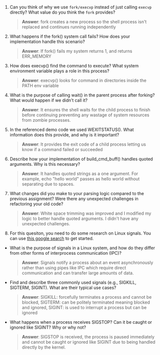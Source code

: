 1. Can you think of why we use `fork/execvp` instead of just calling `execvp` directly? What value do you think the `fork` provides?

    > **Answer**: fork creates a new process so the shell process isn't replaced and continues running independently

2. What happens if the fork() system call fails? How does your implementation handle this scenario?

    > **Answer**: If fork() fails my system returns 1, and returns ERR_MEMORY

3. How does execvp() find the command to execute? What system environment variable plays a role in this process?

    > **Answer**: execvp() looks for command in directories inside the PATH env variable

4. What is the purpose of calling wait() in the parent process after forking? What would happen if we didn’t call it?

    > **Answer**: It ensures the shell waits for the child process to finish before continuing preventing any wastage of system resources from zombie processes.

5. In the referenced demo code we used WEXITSTATUS(). What information does this provide, and why is it important?

    > **Answer**: It provides the exit code of a child process letting us know if a command failed or succeeded

6. Describe how your implementation of build_cmd_buff() handles quoted arguments. Why is this necessary?

    > **Answer**: It handles quoted strings as a one argument. For example, echo "hello world" passes as hello world without separating due to spaces.

7. What changes did you make to your parsing logic compared to the previous assignment? Were there any unexpected challenges in refactoring your old code?

    > **Answer**: White space trimming was improved and I modified my logic to better handle quoted arguments. I didn't have any unexpected challenges.

8. For this quesiton, you need to do some research on Linux signals. You can use [this google search](https://www.google.com/search?q=Linux+signals+overview+site%3Aman7.org+OR+site%3Alinux.die.net+OR+site%3Atldp.org&oq=Linux+signals+overview+site%3Aman7.org+OR+site%3Alinux.die.net+OR+site%3Atldp.org&gs_lcrp=EgZjaHJvbWUyBggAEEUYOdIBBzc2MGowajeoAgCwAgA&sourceid=chrome&ie=UTF-8) to get started.

- What is the purpose of signals in a Linux system, and how do they differ from other forms of interprocess communication (IPC)?

    > **Answer**:  Signals notify a process about an event asynchronously rather than using pipes like IPC which require direct communication and can transfer large amounts of data.

- Find and describe three commonly used signals (e.g., SIGKILL, SIGTERM, SIGINT). What are their typical use cases?

    > **Answer**:  SIGKILL: forcefully terminates a process and cannot be blocked, SIGTERM: can be politely terminated meaning blocked and ignored, SIGINT: is used to interrupt a process but can be ignored

- What happens when a process receives SIGSTOP? Can it be caught or ignored like SIGINT? Why or why not?

    > **Answer**:  SIGSTOP is received, the process is paused immediately and cannot be caught or ignored like SIGINT due to being handled directly by the kernel.
